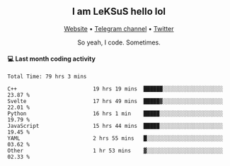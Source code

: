 <h2 align="center">I am LeKSuS hello lol</h2>
<div align="center">
  <a href="https://leksus.net">Website</a> •
  <a href="https://t.me/leksus_was_here">Telegram channel</a> •
  <a href="https://twitter.com/___LeKSuS___">Twitter</a>
</div>
<p align="center">So yeah, I code. Sometimes.</p>

#### :computer: Last month coding activity
<!--START_SECTION:waka-->

```text
Total Time: 79 hrs 3 mins

C++                        19 hrs 19 mins  ██████░░░░░░░░░░░░░░░░░░░   23.87 %
Svelte                     17 hrs 49 mins  █████▓░░░░░░░░░░░░░░░░░░░   22.01 %
Python                     16 hrs 1 min    █████░░░░░░░░░░░░░░░░░░░░   19.79 %
JavaScript                 15 hrs 44 mins  █████░░░░░░░░░░░░░░░░░░░░   19.45 %
YAML                       2 hrs 55 mins   █░░░░░░░░░░░░░░░░░░░░░░░░   03.62 %
Other                      1 hr 53 mins    ▓░░░░░░░░░░░░░░░░░░░░░░░░   02.33 %
```

<!--END_SECTION:waka-->
